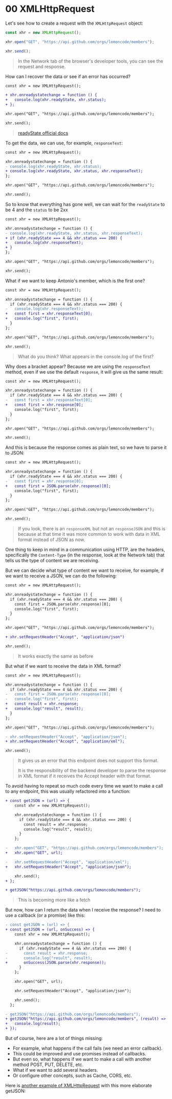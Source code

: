 # 00 XMLHttpRequest

Let's see how to create a request with the `XMLHttpRequest` object:

```js
const xhr = new XMLHttpRequest();

xhr.open("GET", "https://api.github.com/orgs/lemoncode/members");

xhr.send();
```

> In the Network tab of the browser's developer tools, you can see the request and response.

How can I recover the data or see if an error has occurred?

```diff
const xhr = new XMLHttpRequest();

+ xhr.onreadystatechange = function () {
+   console.log(xhr.readyState, xhr.status);
+ };

xhr.open("GET", "https://api.github.com/orgs/lemoncode/members");

xhr.send();

```

> [readyState official docs](https://developer.mozilla.org/en-US/docs/Web/API/XMLHttpRequest/readyState)

To get the data, we can use, for example, `responseText`:

```diff
const xhr = new XMLHttpRequest();

xhr.onreadystatechange = function () {
- console.log(xhr.readyState, xhr.status);
+ console.log(xhr.readyState, xhr.status, xhr.responseText);
};

xhr.open("GET", "https://api.github.com/orgs/lemoncode/members");

xhr.send();

```

So to know that everything has gone well, we can wait for the `readyState` to be 4 and the `status` to be 2xx

```diff
const xhr = new XMLHttpRequest();

xhr.onreadystatechange = function () {
- console.log(xhr.readyState, xhr.status, xhr.responseText);
+ if (xhr.readyState === 4 && xhr.status === 200) {
+   console.log(xhr.responseText);
+ }
};

xhr.open("GET", "https://api.github.com/orgs/lemoncode/members");

xhr.send();
```

What if we want to keep Antonio's member, which is the first one?

```diff
const xhr = new XMLHttpRequest();

xhr.onreadystatechange = function () {
  if (xhr.readyState === 4 && xhr.status === 200) {
-   console.log(xhr.responseText);
+   const first = xhr.responseText[0];
+   console.log("first", first);
  }
};

xhr.open("GET", "https://api.github.com/orgs/lemoncode/members");

xhr.send();

```

> What do you think? What appears in the console.log of the first?

Why does a bracket appear? Because we are using the `responseText` method, even if we use the default `response`, it will give us the same result:

```diff
const xhr = new XMLHttpRequest();

xhr.onreadystatechange = function () {
  if (xhr.readyState === 4 && xhr.status === 200) {
-   const first = xhr.responseText[0];
+   const first = xhr.response[0];
    console.log("first", first);
  }
};

xhr.open("GET", "https://api.github.com/orgs/lemoncode/members");

xhr.send();
```

And this is because the response comes as plain text, so we have to parse it to JSON:

```diff
const xhr = new XMLHttpRequest();

xhr.onreadystatechange = function () {
  if (xhr.readyState === 4 && xhr.status === 200) {
-   const first = xhr.response[0];
+   const first = JSON.parse(xhr.response)[0];
    console.log("first", first);
  }
};

xhr.open("GET", "https://api.github.com/orgs/lemoncode/members");

xhr.send();
```

> If you look, there is an `responseXML` but not an `responseJSON` and this is because at that time it was more common to work with data in XML format instead of JSON as now.

One thing to keep in mind in a communication using HTTP, are the headers, specifically the `Content-Type` (in the response, look at the Network tab) that tells us the type of content we are receiving.

But we can decide what type of content we want to receive, for example, if we want to receive a JSON, we can do the following:

```diff
const xhr = new XMLHttpRequest();

xhr.onreadystatechange = function () {
  if (xhr.readyState === 4 && xhr.status === 200) {
    const first = JSON.parse(xhr.response)[0];
    console.log("first", first);
  }
};

xhr.open("GET", "https://api.github.com/orgs/lemoncode/members");

+ xhr.setRequestHeader("Accept", "application/json")

xhr.send();

```

> It works exactly the same as before

But what if we want to receive the data in XML format?

```diff
const xhr = new XMLHttpRequest();

xhr.onreadystatechange = function () {
  if (xhr.readyState === 4 && xhr.status === 200) {
-   const first = JSON.parse(xhr.response)[0];
-   console.log("first", first);
+   const result = xhr.response;
+   console.log("result", result);
  }
};

xhr.open("GET", "https://api.github.com/orgs/lemoncode/members");

- xhr.setRequestHeader("Accept", "application/json");
+ xhr.setRequestHeader("Accept", "application/xml");

xhr.send();


```

> It gives us an error that this endpoint does not support this format.
>
> It is the responsibility of the backend developer to parse the response in XML format if it receives the Accept header with that format.

To avoid having to repeat so much code every time we want to make a call to any endpoint, this was usually refactored into a function:

```diff
+ const getJSON = (url) => {
    const xhr = new XMLHttpRequest();

    xhr.onreadystatechange = function () {
      if (xhr.readyState === 4 && xhr.status === 200) {
        const result = xhr.response;
        console.log("result", result);
      }
    };

-   xhr.open("GET", "https://api.github.com/orgs/lemoncode/members");
+   xhr.open("GET", url);

-   xhr.setRequestHeader("Accept", "application/xml");
+   xhr.setRequestHeader("Accept", "application/json");

    xhr.send();
+ };

+ getJSON("https://api.github.com/orgs/lemoncode/members");

```

> This is becoming more like a fetch

But now, how can I return the data when I receive the response? I need to use a callback (or a promise) like this:

```diff
- const getJSON = (url) => {
+ const getJSON = (url, onSuccess) => {
    const xhr = new XMLHttpRequest();

    xhr.onreadystatechange = function () {
      if (xhr.readyState === 4 && xhr.status === 200) {
-       const result = xhr.response;
-       console.log("result", result);
+       onSuccess(JSON.parse(xhr.response));
      }
    };

    xhr.open("GET", url);

    xhr.setRequestHeader("Accept", "application/json");

    xhr.send();
  };

- getJSON("https://api.github.com/orgs/lemoncode/members");
+ getJSON("https://api.github.com/orgs/lemoncode/members", (result) => {
+   console.log(result);
+ });

```

But of course, here are a lot of things missing:

- For example, what happens if the call fails (we need an error callback).
- This could be improved and use promises instead of callbacks.
- But even so, what happens if we want to make a call with another method POST, PUT, DELETE, etc.
- What if we want to add several headers.
- Or configure other concepts, such as Cache, CORS, etc.

Here is [another example of XMLHttpRequest](https://codepen.io/Lemoncode/pen/MWyYbOp?editors=1111) with this more elaborate getJSON:
